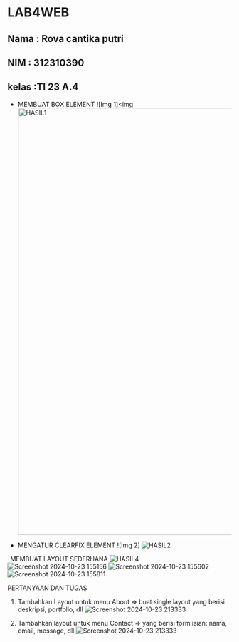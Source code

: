 # LAB4WEB
## Nama : Rova cantika putri
## NIM  : 312310390
## kelas :TI 23 A.4
- MEMBUAT BOX ELEMENT
![Img 1]<img <img width="959" alt="HASIL1" src="https://github.com/user-attachments/assets/2d36d9af-b6d2-4a1e-9d60-e00e9a1d32a1">

- MENGATUR CLEARFIX ELEMENT
![Img 2] ![HASIL2](https://github.com/user-attachments/assets/eed6393e-25c0-4e90-9e04-3a3135c92053)

-MEMBUAT LAYOUT SEDERHANA
![HASIL4](https://github.com/user-attachments/assets/74fbbfc5-8582-4f40-9bb6-063b3c41c7a6)
![Screenshot 2024-10-23 155156](https://github.com/user-attachments/assets/8fe9c69b-3174-47f6-a5e5-2a56b3fcb104)
![Screenshot 2024-10-23 155602](https://github.com/user-attachments/assets/fa7afc1b-55d4-4ac0-ad07-fbab3f0b3688)
![Screenshot 2024-10-23 155811](https://github.com/user-attachments/assets/a3505fc1-6cbe-4da0-90f0-766fe185901f)


PERTANYAAN DAN TUGAS
1. Tambahkan Layout untuk menu About => buat single layout yang berisi deskripsi, portfolio, dll
   ![Screenshot 2024-10-23 213333](https://github.com/user-attachments/assets/2cef428f-8f0f-48b9-bdcc-0c6e958288d4)

2. Tambahkan layout untuk menu Contact => yang berisi form isian: nama, email, message, dll
![Screenshot 2024-10-23 213333](https://github.com/user-attachments/assets/b1653d77-5714-418d-9aca-9e808ebce6b2)

